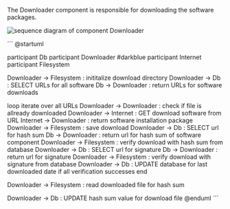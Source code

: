 The Downloader component is responsible for downloading the software packages.



![sequence diagram of component Downloader](https://www.plantuml.com/plantuml/dpng/dPDFhXen3CRtEOMbhdk1BgfN5LfLUekgvHt09Cx3mfCWsm7HqtSOgZ0WWL2NaD_tPxxCl9YZUXiaX1sgS-GT5eV5-lfdFHIfc4ZXGqBThgNH5V2ZE6aXl_hp6mlPqPo646OE7p_FJk0JS65dH-4_1EaV1ecLebSztYWNwr7nU_cw_Bg2jr-l1hage0XOpNv0fJ0I9wwhHbx9cvRETxR7MGXIwmxOIT49wfucrqaIOEvswnqt5BV06J8B0Tj9feJfsCqftJhqkKRzz-MgavTYMUjm2W_GsNjFrJLSp544dMk17SOjljEeVx2yuVwomOZUdxgfJCjjq3PWRHZX-plVmb3pfMMimwuMAlwusfwKysL3EB1lkk5vdeIEQpHwghZnUq5lIayrx_H_bEpQPrg-_LnyMIqxD8KBcizUdjCX0MT0aNCYn_CTMukHpCW2bVJm4rF2DBVCB7Hzd-5-kRxw7gLDicur6OMNCRuDyXS0)

´´´
@startuml

participant Db
participant Downloader #darkblue
participant Internet
participant Filesystem

Downloader -> Filesystem : inititalize download directory
Downloader -> Db : SELECT URLs for all software
Db -> Downloader : return URLs for software downloads

loop iterate over all URLs
  Downloader -> Downloader : check if file is allready downloaded
  Downloader -> Internet : GET download software from URL
  Internet -> Downloader : return software installation package
  Downloader -> Filesystem : save download
  Downloader -> Db : SELECT url for hash sum
  Db -> Downloader : return url for hash sum of software component
  Downloader -> Filesystem : verify download with hash sum from database
  Downloader -> Db : SELECT url for signature
  Db -> Downloader : return url for signature
  Downloader -> Filesystem : verify download with signature from database
  Downloader -> Db : UPDATE database for last downloaded date if all verification successes
end

Downloader -> Filesystem : read downloaded file for hash sum

Downloader -> Db : UPDATE hash sum value for download file
@enduml
´´´